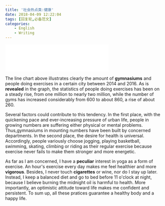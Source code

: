 ```yaml
---
title: '社会热点类:健康'
date: 2018-04-09 12:22:04
tags: [回复轮,必备范文]
categories: 
	- English
	- Writing
---
```

<iframe frameborder="no" border="0" marginwidth="0" marginheight="0" width=330 height=86 src="//music.163.com/outchain/player?type=2&id=503184&auto=1&height=66"></iframe>

The line chart above illustrates clearly the amount of **gymnasiums** and people doing exercises in a certain city between 2014 and 2016.
As is **revealed** in the graph, the statistics of people doing exercises has been on a steady rise, from one million to nearly two million, while the number of gyms has increased considerably from 600 to about 860, a rise of about 260.


Several factors could contribute to this tendency. In the first place, with the quickening pace and ever-increasing pressure of urban life, people in growing numbers are suffering either physical or mental problems. Thus,gymnasiums in mounting numbers have been built by concerned departments. In the second place, the desire for health is universal. Accordingly, people variously choose jogging, playing basketball, swimming, skating, climbing or riding as their regular exercise because exercise never fails to make them stronger and more energetic.


As far as I am concerned, I have a **peculiar** interest in yoga as a form of exercise. An hour's exercise every day makes me feel healthier and more **vigorous**. Besides, I never touch **cigarettes** or wine, nor do I stay up later. Instead, I keep a balanced diet and go to bed before 11 o'clock at night, because I believe burning the midnight oil is harmful to health. More importantly, an optimistic attitude toward life makes me confident and persistent. To sum up, all these pratices guarantee a healthy body and a happy life.
